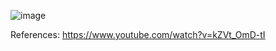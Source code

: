 ![image](https://github.com/olatunde222/Book-Reader-App/assets/115417709/d78a2230-a01e-444f-8613-4eebc53381b4)


References: https://www.youtube.com/watch?v=kZVt_OmD-tI
